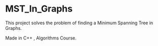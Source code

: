 # MST_In_Graphs
This project solves the problem of finding a Minimum Spanning Tree in Graphs.

Made in C++ , Algorithms Course.
